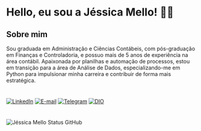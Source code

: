 # Hello, eu sou a Jéssica Mello! 👋🏻

## Sobre mim 

Sou graduada em Administração e Ciências Contábeis, com pós-graduação em Finanças e Controladoria, e possuo mais de 5 anos de experiência na área contábil. Apaixonada por planilhas e automação de processos, estou em transição para a área de Análise de Dados, especializando-me em Python para impulsionar minha carreira e contribuir de forma mais estratégica.


#

[![LinkedIn](https://img.shields.io/badge/LinkedIn-0077B5?style=for-the-badge&logo=linkedin&logoColor=white&color=dd538b)](https://www.linkedin.com/in/jessica-tmello/)
[![E-mail](https://img.shields.io/badge/-Email-000?style=for-the-badge&logo=microsoft-outlook&logoColor=white&color=dd538b)](mailto:jessica_thaize@hotmail.com)
[![Telegram](https://img.shields.io/badge/Telegram-000?style=for-the-badge&logo=telegram&logoColor=white&color=DD538B)](https://t.me/jessicatmello)
[![DIO](https://img.shields.io/badge/Meu_perfil_da_DIO-9F966D?style=for-the-badge&logoColor=white&color=dd538b)](https://web.dio.me/users/jessica_thaize?tab=achievements)

#

![Jéssica Mello Status GitHub](https://github-readme-stats.vercel.app/api?username=jessicatmello&show_icons=true&rank_icon=github&theme=dracula)

